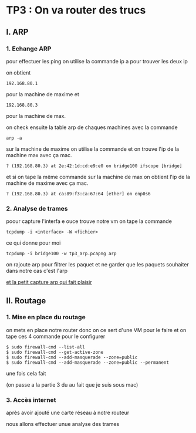 # TP3 : On va router des trucs

## I. ARP

### 1. Echange ARP

pour effectuer les ping on utilise la commande ip a pour trouver les deux ip 

on obtient 

```
192.168.80.1
```
pour la machine de maxime et 

```
192.168.80.3
```

pour la machine de max.


on check ensuite la table arp de chaques machines avec la commande 

```
arp -a
```
sur la machine de maxime on utilise la commande et on trouve l'ip de la machine max avec ça mac. 

```
? (192.168.80.3) at 2e:42:1d:cd:e9:e0 on bridge100 ifscope [bridge]
```

et si on tape la même commande sur la machine de max on obtient l'ip de la machine de maxime avec ça mac.

```
? (192.168.80.3) at ca:89:f3:ca:67:64 [ether] on enp0s6
```

### 2. Analyse de trames



poour capture l'interfa e ouce trouve notre vm on tape la commande 

```
tcpdump -i <interface> -W <fichier>
```

ce qui donne pour moi 

```
tcpdump -i bridge100 -w tp3_arp.pcapng arp 
```

on rajoute arp pour filtrer les paquet et ne garder que les paquets souhaiter dans notre cas c'est l'arp 

[et la petit capture arp qui fait plaisir](tp3_arp.pcappng)

## II. Routage

### 1. Mise en place du routage

on mets en place notre router donc on ce sert d'une VM pour le faire et on tape ces 4 commande pour le configurer 

```
$ sudo firewall-cmd --list-all
$ sudo firewall-cmd --get-active-zone
$ sudo firewall-cmd --add-masquerade --zone=public
$ sudo firewall-cmd --add-masquerade --zone=public --permanent
```

une fois cela fait 

(on passe a la partie 3 du au fait que je suis sous mac)

### 3. Accès internet

après avoir ajouté une carte réseau à notre routeur 

nous allons effectuer unue analyse des trames 